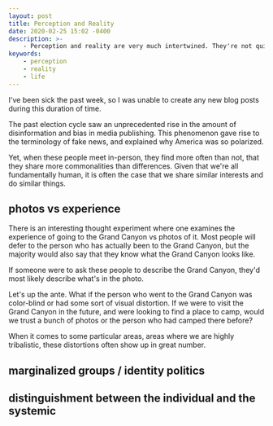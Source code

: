 ```yaml
---
layout: post
title: Perception and Reality
date: 2020-02-25 15:02 -0400
description: >-
    - Perception and reality are very much intertwined. They're not quite the same, but they overlap often enough that it may seem so.
keywords:
    - perception
    - reality
    - life
---
```


I've been sick the past week, so I was unable to create any new blog posts during this duration of time.

The past election cycle saw an unprecedented rise in the amount of disinformation and bias in media publishing. This phenomenon gave rise to the terminology of fake news, and explained why America was so polarized.

Yet, when these people meet in-person, they find more often than not, that they share more commonalities than differences. Given that we're all fundamentally human, it is often the case that we share similar interests and do similar things.

## photos vs experience

There is an interesting thought experiment where one examines the experience of going to the Grand Canyon vs photos of it. Most people will defer to the person who has actually been to the Grand Canyon, but the majority would also say that they know what the Grand Canyon looks like.

If someone were to ask these people to describe the Grand Canyon, they'd most likely describe what's in the photo.

Let's up the ante. What if the person who went to the Grand Canyon was color-blind or had some sort of visual distortion. If we were to visit the Grand Canyon in the future, and were looking to find a place to camp, would we trust a bunch of photos or the person who had camped there before?

When it comes to some particular areas, areas where we are highly tribalistic, these distortions often show up in great number.

## marginalized groups / identity politics

## distinguishment between the individual and the systemic

